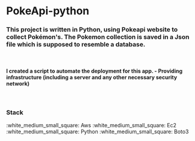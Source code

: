 # PokeApi-python

<h3> This project is written in Python, using Pokeapi website to collect Pokémon's.
The Pokemon collection is saved in a Json file which is supposed to resemble a database.
 </h3>
 </br>
<h4>
 I created a script to automate the deployment for this app.
 - Providing infrastructure (including a server and any other necessary security network)
 </h4>
 </br>
 <h3> Stack</h3>
:white_medium_small_square: Aws
:white_medium_small_square: Ec2
:white_medium_small_square: Python
:white_medium_small_square: Boto3
